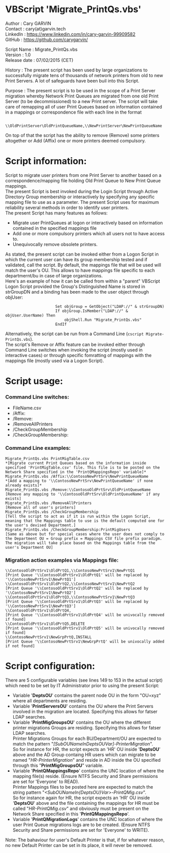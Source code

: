 # VBScript 'Migrate_PrintQs.vbs'


Author       : Cary GARVIN  
Contact      : cary(at)garvin.tech  
LinkedIn     : https://www.linkedin.com/in/cary-garvin-99909582  
GitHub       : https://github.com/carygarvin/  


Script Name  : Migrate_PrintQs.vbs  
Version      : 1.0  
Release date : 07/02/2015 (CET)  

History      : The present script has been used by large organizations to successfully migrate tens of thousands of network printers from old to new Print Servers. A lot of safeguards have been buil into this Script.  

Purpose      : The present script is to be used in the scope of a Print Server migration whereby Network Print Queues are migrated from one old Print Server (to be decommissioned) to a new Print server. The script will take care of remapping all of user Print Queues based on information contained in a mappings or correspondence file with each line in the format
                      
                              \\OldPrintServer\OldPrintQueueName,\\NewPrintServer\NewPrintQueueName

On top of that the script has the ability to remove (Remove) some printers altogether or Add (Affix) one or more printers deemed compulsory.  

# Script information:
Script to migrate user printers from one Print Server to another based on a correspondence/mapping file holding Old Print Queue to New Print Queue mappings.  
The present Script is best invoked during the Login Script through Active Directory Group membership or interactively by specifying any specific mapping file to use as a parameter. The present Script uses for maximum reliability several methods in order to identify user printers.  
The present Script has many features as follows:  
* Migrate user PrintQueues at logon or interactively based on information contained in the specified mappings file  
* Add one or more compulsory printers which all users not to have access to.  
* Unequivocally remove obsolete printers.  

As stated, the present script can be invoked either from a Logon Script in which the current user can have its group membership tested and if validated, call the script. By default, the mappings file that will be used will match the user's OU. This allows to have mappings file specific to each departmernt/bu in case of large organizations.  
Here's an example of how it can be called from within a "parent" VBScript Logon Script provided the Group's Distinguished Name is stored in strGroupDN and a binding has been made to the user object through objUser:  
  
                          Set objGroup = GetObject("LDAP://" & strGroupDN)
                          If objGroup.IsMember("LDAP://" & objUser.UserName) Then
                              objShell.Run "Migrate_PrintQs.vbs"
                          EndIf  
Alternatively, the script can be run from a Command Line (`cscript Migrate-PrintQs.vbs`).  
The script's Remove or Affix feature can be invoked either through Command Line switches when invoking the script (mostly used in interactive cases) or through specific fomratting of mappings with the mappings file (mostly used via a Logon Script).  

# Script usage:  
### Command Line switches:  
* FileName.csv  
* /Affix:  
* /Remove:  
* /RemoveAllPrinters  
* /CheckGroupMembership  
* /CheckGroupMembership:<CustomGroupName>  

### Command Line examples:  
    Migrate_PrintQs.vbs PrintMigTable.csv                                   *[Migrate current Print Queues based on the information inside specified 'PrintMigTable.csv' file. This file is to be posted on the Network Share specified in the 'PrintQMappingsRepo' variable]*  
    Migrate_PrintQs.vbs /Affix:\\ContosoNewPrtSrv\NewPrintQueueName	        *[Add a mapping to '\\ContosoNewPrtSrv\NewPrintQueueName' if none already exists]*  
    Migrate_PrintQs.vbs /Remove:\\ContosoOldPrtSrv\OldPrintQueueName        [Remove any mapping to '\\ContosoOldPrtSrv\OldPrintQueueName' if any exists]  
    Migrate_PrintQs.vbs /RemoveAllPrinters                                  [Remove all of user's printers]  
    Migrate_PrintQs.vbs /CheckGroupMembership                               [Tell the script to act as if it is run within the Logon Script, meaning that the Mappings table to use is the default computed one for the user's devised Department.]  
    Migrate_PrintQs.vbs /CheckGroupMembership:PrintMigUsers                 [Same as above but for special cases where the user does not comply to the Department OU = Group prefix = Mappings CSV file prefix paradigm. The migration will take place based on the Mappings table from the user's Department OU]  

### Migration action examples via Mappings file:  
    \\ContosoOldPrtSrv1\OldPrtQ1,\\ContosoNewPrtSrv1\NewPrtQ1               [Print Queue '\\ContosoOldPrtSrv1\OldPrtQ1' will be replaced by '\\ContosoNewPrtSrv1\NewPrtQ1']  
    \\ContosoOldPrtSrv1\OldPrtQ2,\\ContosoNewPrtSrv1\NewPrtQ2               [Print Queue '\\ContosoOldPrtSrv1\OldPrtQ2' will be replaced by '\\ContosoNewPrtSrv1\NewPrtQ2']  
    \\ContosoOldPrtSrv1\OldPrtQ3,\\ContosoNewPrtSrv1\NewPrtQ3               [Print Queue '\\ContosoOldPrtSrv1\OldPrtQ3' will be replaced by '\\ContosoNewPrtSrv1\NewPrtQ3']  
    \\ContosoOldPrtSrv1\OldPrtQ4,                                           [Print Queue '\\ContosoOldPrtSrv1\OldPrtQ4' will be univocally removed if found]  
    \\ContosoOldPrtSrv1\OldPrtQ5,DELETE                                     [Print Queue '\\ContosoOldPrtSrv1\OldPrtQ5' will be univocally removed if found]  
    \\ContosoNewPrtSrv1\NewGrpPrtQ,INSTALL                                  [Print Queue '\\ContosoNewPrtSrv1\NewGrpPrtQ' will be univocally added if not found]  


# Script configuration:  
There are 5 configurable variables (see lines 149 to 153 in the actual script) which need to be set by IT Administrator prior to using the present Script:  
* Variable '**DeptsOU**' contains the parent node OU in the form "OU=xyz" where all departments are residing.  
* Variable '**PrintServersOU**' contains the OU where the Print Servers involved in the migration are located. Specifying this allows for fatser LDAP searches.  
* Variable '**PrintMigGroupsOU**' contains the OU where the different printer migrations Groups are residing. Specifying this allows for fatser LDAP searches.  
          Printer Migrations Groups for each BU/Department/OU are expected to match the pattern "_[SubOUNameInDeptsOUVar]-PrinterMigration_".  
          So for instance for HR, the script expects an 'HR' OU inside '**DeptsOU**' above and the AD Group containg HR users which can migrate to be named "_HR-PrinterMigration_" and reside in AD inside the OU specified through this "**PrintMigGroupsOU**" variable.  
* Variable '**PrintQMappingsRepo**' contains the UNC location of where the mapping file(s) reside. (Ensure NTFS Security and Share permissions are set for 'Everyone' to READ).  
          Printer Mappings files to be posted here are expected to match the string pattern "_<SubOUNameIn{DeptsOU}Var>-PrintQMig.csv_".  
          So for instance again for HR, the script expects an 'HR' OU inside '**DeptsOU**' above and the file containing the mappings for HR must be called "_HR-PrintQMig.csv_" and obviously must be present on the Network Share specified in this '**PrintQMappingsRepo**'.  
* Variable '**PrintQMigrationLogs**' contains the UNC location of where the user Print Queue migrations logs are to be created. (Ensure NTFS Security and Share permissions are set for 'Everyone' to WRITE).  


Note: The bahaviour for user's Default Printer is that, if for whatever reason, no new Default Printer can be set in its place, it will never be removed.  
